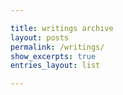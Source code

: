 ```yaml
---

title: writings archive
layout: posts
permalink: /writings/
show_excerpts: true
entries_layout: list

---
```


